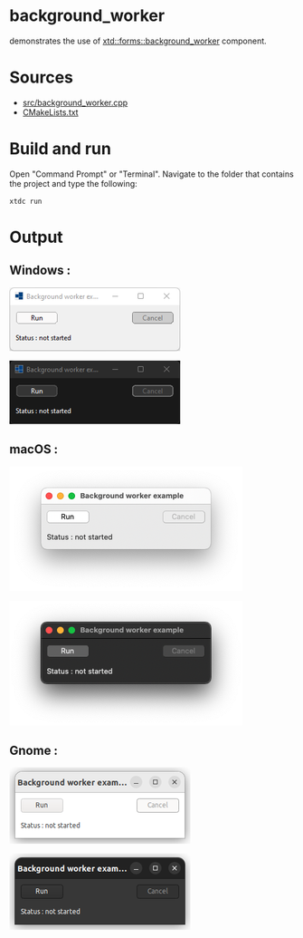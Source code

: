 # background_worker

demonstrates the use of [xtd::forms::background_worker](https://gammasoft71.github.io/xtd/reference_guides/latest/classxtd_1_1forms_1_1background__worker.html) component.

# Sources

* [src/background_worker.cpp](src/background_worker.cpp)
* [CMakeLists.txt](CMakeLists.txt)

# Build and run

Open "Command Prompt" or "Terminal". Navigate to the folder that contains the project and type the following:

```shell
xtdc run
```

# Output

## Windows :

![Screenshot](../../../../docs/pictures/examples/background_worker_w.png)

![Screenshot](../../../../docs/pictures/examples/background_worker_wd.png)

## macOS :

![Screenshot](../../../../docs/pictures/examples/background_worker_m.png)

![Screenshot](../../../../docs/pictures/examples/background_worker_md.png)

## Gnome :

![Screenshot](../../../../docs/pictures/examples/background_worker_g.png)

![Screenshot](../../../../docs/pictures/examples/background_worker_gd.png)
